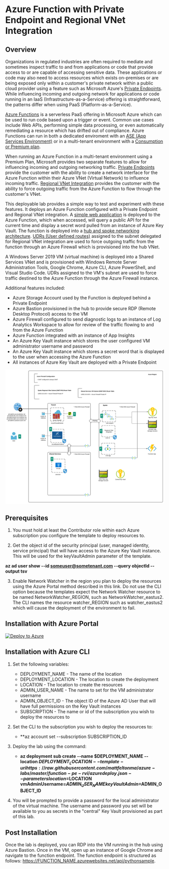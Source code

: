# Azure Function with Private Endpoint and Regional VNet Integration

## Overview
Organizations in regulated industries are often required to mediate and sometimes inspect traffic to and from applications or code that provide access to or are capable of accessing sensitive data. These applications or code may also need to access resources which exists on-premises or are being exposed only within a customer's private network within a public cloud provider using a feature such as Microsoft Azure's [Private Endpoints](https://docs.microsoft.com/en-us/azure/private-link/private-endpoint-overview). While influencing incoming and outgoing network for applications or code running in an IaaS (Infrastructure-as-a-Service) offering is straightforward, the patterns differ when using PaaS (Platform-as-a-Service).

[Azure Functions](https://docs.microsoft.com/en-us/azure/azure-functions/) is a serverless PaaS offering in Microsoft Azure which can be used to run code based upon a trigger or event. Common use cases include Web APIs, performing simple data processing, or even automatically remediating a resource which has drifted out of compliance. Azure Functions can run in both a dedicated enviroment with an [ASE (App Services Environment)](https://docs.microsoft.com/en-us/azure/app-service/environment/) or in a multi-tenant environment with a [Consumption or Premium plan](https://docs.microsoft.com/en-us/azure/azure-functions/functions-scale#overview-of-plans).

When running an Azure Function in a multi-tenant environment using a Premium Plan, Microsoft provides two separate features to allow for influencing incoming and outgoing networking traffic. [Private Endpoints](https://docs.microsoft.com/en-us/azure/private-link/private-endpoint-overview) provide the customer with the ability to create a network interface for the Azure Function within their Azure VNet (Virtual Network) to influence incoming traffic. [Regional VNet Integration](https://docs.microsoft.com/en-us/azure/app-service/web-sites-integrate-with-vnet#regional-vnet-integration) provides the customer with the ability to force outgoing traffic from the Azure Function to flow through the customer's VNet.

This deployable lab provides a simple way to test and experiment with these features. It deploys an Azure Function configured with a Private Endpoint and Regional VNet integration. A [simple web application](https://github.com/mattfeltonma/azure-function-example) is deployed to the Azure Function, which when accessed, will query a public API for the current time and display a secret word pulled from an instance of Azure Key Vault. The function is deployed into a [hub and spoke networking architecture](https://docs.microsoft.com/en-us/azure/architecture/reference-architectures/hybrid-networking/hub-spoke?tabs=cli). [UDRs (User defined routes)](https://docs.microsoft.com/en-us/azure/virtual-network/virtual-networks-udr-overview#user-defined) assigned to the subnet delegated for Regional VNet integration are used to force outgoing traffic from the function through an Azure Firewall which is provisioned into the hub VNet.

A Windows Server 2019 VM (virtual machine) is deployed into a Shared Services VNet and is provisioned with Windows Remote Server Administration Tools, Google Chrome, Azure CLI, Azure PowerShell, and Visual Studio Code. UDRs assigned to the VM's subnet are used to force traffic destined to the Azure Function through the Azure Firewall instance.

Additional features included:

* Azure Storage Account used by the Function is deployed behind a Private Endpoint
* Azure Bastion provisioned in the hub to provide secure RDP (Remote Desktop Protocol) access to the VM
* Azure Firewall configured to send diagnostic logs to an instance of Log Analytics Workspace to allow for review of the traffic flowing to and from the Azure Function
* Azure Function integrated with an instance of App Insights
* An Azure Key Vault instance which stores the user configured VM administrator username and password
* An Azure Key Vault instance which stores a secret word that is displayed to the user when accessing the Azure Function
* All instances of Azure Key Vault are deployed with a Private Endpoint

![lab image](images/lab_image.svg)

## Prerequisites
1. You must hold at least the Contributor role within each Azure subscription you configure the template to deploy resources to.

2. Get the object id of the security principal (user, managed identity, service principal) that will have access to the Azure Key Vault instance. This will be used for the keyVaultAdmin parameter of the template.

**az ad user show --id someuser@sometenant.com --query objectId --output tsv**

3. Enable Network Watcher in the region you plan to deploy the resources using the Azure Portal method described in this link. Do not use the CLI option because the templates expect the Network Watcher resource to be named NetworkWatcher_REGION, such as NetworkWatcher_eastus2. The CLI names the resource watcher_REGION such as watcher_eastus2 which will cause the deployment of the environment to fail.

## Installation with Azure Portal

[![Deploy to Azure](https://aka.ms/deploytoazurebutton)](https://portal.azure.com/#create/Microsoft.Template/uri/https%3A%2F%2Fraw.githubusercontent.com%2Fmattfeltonma%2Fazure-labs%2Fmaster%2Ffunction-pe-rvi%2Fazuredeploy.json)

## Installation with Azure CLI
1. Set the following variables:
   * DEPLOYMENT_NAME - The name of the location
   * DEPLOYMENT_LOCATION - The location to create the deployment
   * LOCATION - The location to create the resources
   * ADMIN_USER_NAME - The name to set for the VM administrator username
   * ADMIN_OBJECT_ID - The object ID of the Azure AD User that will have full permissions on the Key Vault instances
   * SUBSCRIPTION - The name or id of the subscription you wish to deploy the resources to

2. Set the CLI to the subscription you wish to deploy the resources to:

   * **az account set --subscription SUBSCRIPTION_ID

4. Deploy the lab using the command: 

   * **az deployment sub create --name $DEPLOYMENT_NAME --location $DEPLOYMENT_LOCATION --template-uri https://raw.githubusercontent.com/mattfeltonma/azure-       labs/master/function-pe-rvi/azuredeploy.json --parameters location=$LOCATION vmAdminUsername=$ADMIN_USER_NAME keyVaultAdmin=$ADMIN_OBJECT_ID**

3.  You will be prompted to provide a password for the local administrator of the virtual machine. The username and password you set will be available to you as secrets in the "central" Key Vault provisioned as part of this lab.

## Post Installation
Once the lab is deployed, you can RDP into the VM running in the hub using Azure Bastion. Once in the VM, open up an instance of Google Chrome and navigate to the function endpoint. The function endpoint is structured as follows: https://FUNCTION_NAME.azurewebsites.net/api/pythonsample.


